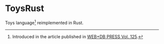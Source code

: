 # ToysRust

Toys language[^web-db-press-vol-125] reimplemented in Rust.

[^web-db-press-vol-125]: Introduced in the article published in [WEB+DB PRESS Vol. 125](https://gihyo.jp/magazine/wdpress/archive/2021/vol125).

